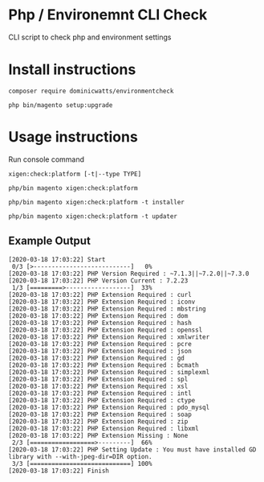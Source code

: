 # Php / Environemnt CLI Check

CLI script to check php and environment settings

# Install instructions #

`composer require dominicwatts/environmentcheck`

`php bin/magento setup:upgrade`

# Usage instructions #

Run console command

`xigen:check:platform [-t|--type TYPE]`

    php/bin magento xigen:check:platform

    php/bin magento xigen:check:platform -t installer

    php/bin magento xigen:check:platform -t updater

## Example Output

```
[2020-03-18 17:03:22] Start
 0/3 [>---------------------------]   0%
[2020-03-18 17:03:22] PHP Version Required : ~7.1.3||~7.2.0||~7.3.0
[2020-03-18 17:03:22] PHP Version Current : 7.2.23
 1/3 [=========>------------------]  33%
[2020-03-18 17:03:22] PHP Extension Required : curl
[2020-03-18 17:03:22] PHP Extension Required : iconv
[2020-03-18 17:03:22] PHP Extension Required : mbstring
[2020-03-18 17:03:22] PHP Extension Required : dom
[2020-03-18 17:03:22] PHP Extension Required : hash
[2020-03-18 17:03:22] PHP Extension Required : openssl
[2020-03-18 17:03:22] PHP Extension Required : xmlwriter
[2020-03-18 17:03:22] PHP Extension Required : pcre
[2020-03-18 17:03:22] PHP Extension Required : json
[2020-03-18 17:03:22] PHP Extension Required : gd
[2020-03-18 17:03:22] PHP Extension Required : bcmath
[2020-03-18 17:03:22] PHP Extension Required : simplexml
[2020-03-18 17:03:22] PHP Extension Required : spl
[2020-03-18 17:03:22] PHP Extension Required : xsl
[2020-03-18 17:03:22] PHP Extension Required : intl
[2020-03-18 17:03:22] PHP Extension Required : ctype
[2020-03-18 17:03:22] PHP Extension Required : pdo_mysql
[2020-03-18 17:03:22] PHP Extension Required : soap
[2020-03-18 17:03:22] PHP Extension Required : zip
[2020-03-18 17:03:22] PHP Extension Required : libxml
[2020-03-18 17:03:22] PHP Extension Missing : None
 2/3 [==================>---------]  66%
[2020-03-18 17:03:22] PHP Setting Update : You must have installed GD library with --with-jpeg-dir=DIR option.
 3/3 [============================] 100%
[2020-03-18 17:03:22] Finish
```
